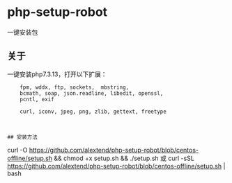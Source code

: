 # php-setup-robot
一键安装包

## 关于
一键安装php7.3.13，打开以下扩展：
```
    fpm, wddx, ftp, sockets,  mbstring, 
    bcmath, soap, json.readline, libedit, openssl, 
    pcntl, exif

    curl, iconv, jpeg, png, zlib, gettext, freetype
```
```


## 安装方法
```

curl -O https://github.com/alextend/php-setup-robot/blob/centos-offline/setup.sh && chmod +x setup.sh && ./setup.sh
或
curl -sSL https://github.com/alextend/php-setup-robot/blob/centos-offline/setup.sh | bash


```









